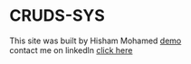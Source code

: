 # CRUDS-SYS

This site was built by Hisham Mohamed [demo](https://hisham19119.github.io/CRUDS-SYS/) \
contact me on linkedln [click here](https://www.linkedin.com/in/hisham-mohamed-47690123a/)

